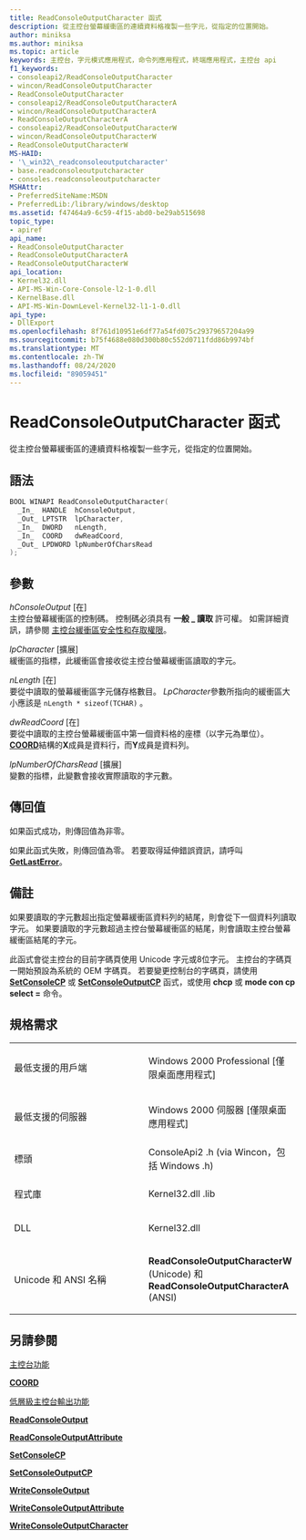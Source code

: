 ```yaml
---
title: ReadConsoleOutputCharacter 函式
description: 從主控台螢幕緩衝區的連續資料格複製一些字元，從指定的位置開始。
author: miniksa
ms.author: miniksa
ms.topic: article
keywords: 主控台，字元模式應用程式，命令列應用程式，終端應用程式，主控台 api
f1_keywords:
- consoleapi2/ReadConsoleOutputCharacter
- wincon/ReadConsoleOutputCharacter
- ReadConsoleOutputCharacter
- consoleapi2/ReadConsoleOutputCharacterA
- wincon/ReadConsoleOutputCharacterA
- ReadConsoleOutputCharacterA
- consoleapi2/ReadConsoleOutputCharacterW
- wincon/ReadConsoleOutputCharacterW
- ReadConsoleOutputCharacterW
MS-HAID:
- '\_win32\_readconsoleoutputcharacter'
- base.readconsoleoutputcharacter
- consoles.readconsoleoutputcharacter
MSHAttr:
- PreferredSiteName:MSDN
- PreferredLib:/library/windows/desktop
ms.assetid: f47464a9-6c59-4f15-abd0-be29ab515698
topic_type:
- apiref
api_name:
- ReadConsoleOutputCharacter
- ReadConsoleOutputCharacterA
- ReadConsoleOutputCharacterW
api_location:
- Kernel32.dll
- API-MS-Win-Core-Console-l2-1-0.dll
- KernelBase.dll
- API-MS-Win-DownLevel-Kernel32-l1-1-0.dll
api_type:
- DllExport
ms.openlocfilehash: 8f761d10951e6df77a54fd075c29379657204a99
ms.sourcegitcommit: b75f4688e080d300b80c552d0711fdd86b9974bf
ms.translationtype: MT
ms.contentlocale: zh-TW
ms.lasthandoff: 08/24/2020
ms.locfileid: "89059451"
---
```

# <a name="readconsoleoutputcharacter-function"></a>ReadConsoleOutputCharacter 函式


從主控台螢幕緩衝區的連續資料格複製一些字元，從指定的位置開始。

<a name="syntax"></a>語法
------

```C
BOOL WINAPI ReadConsoleOutputCharacter(
  _In_  HANDLE  hConsoleOutput,
  _Out_ LPTSTR  lpCharacter,
  _In_  DWORD   nLength,
  _In_  COORD   dwReadCoord,
  _Out_ LPDWORD lpNumberOfCharsRead
);
```

<a name="parameters"></a>參數
----------

*hConsoleOutput* \[在\]  
主控台螢幕緩衝區的控制碼。 控制碼必須具有 **一般 \_ 讀取** 許可權。 如需詳細資訊，請參閱 [主控台緩衝區安全性和存取權限](console-buffer-security-and-access-rights.md)。

*lpCharacter* \[擴展\]  
緩衝區的指標，此緩衝區會接收從主控台螢幕緩衝區讀取的字元。

*nLength* \[在\]  
要從中讀取的螢幕緩衝區字元儲存格數目。 *LpCharacter*參數所指向的緩衝區大小應該是 `nLength * sizeof(TCHAR)` 。

*dwReadCoord* \[在\]  
要從中讀取的主控台螢幕緩衝區中第一個資料格的座標（以字元為單位）。 [**COORD**](coord-str.md)結構的**X**成員是資料行，而**Y**成員是資料列。

*lpNumberOfCharsRead* \[擴展\]  
變數的指標，此變數會接收實際讀取的字元數。

<a name="return-value"></a>傳回值
------------

如果函式成功，則傳回值為非零。

如果此函式失敗，則傳回值為零。 若要取得延伸錯誤資訊，請呼叫 [**GetLastError**](https://msdn.microsoft.com/library/windows/desktop/ms679360)。

<a name="remarks"></a>備註
-------

如果要讀取的字元數超出指定螢幕緩衝區資料列的結尾，則會從下一個資料列讀取字元。 如果要讀取的字元數超過主控台螢幕緩衝區的結尾，則會讀取主控台螢幕緩衝區結尾的字元。

此函式會從主控台的目前字碼頁使用 Unicode 字元或8位字元。 主控台的字碼頁一開始預設為系統的 OEM 字碼頁。 若要變更控制台的字碼頁，請使用 [**SetConsoleCP**](setconsolecp.md) 或 [**SetConsoleOutputCP**](setconsoleoutputcp.md) 函式，或使用 **chcp** 或 **mode con cp select =** 命令。

<a name="requirements"></a>規格需求
------------

<table>
<colgroup>
<col width="50%" />
<col width="50%" />
</colgroup>
<tbody>
<tr class="odd">
<td><p>最低支援的用戶端</p></td>
<td><p>Windows 2000 Professional [僅限桌面應用程式]</p></td>
</tr>
<tr class="even">
<td><p>最低支援的伺服器</p></td>
<td><p>Windows 2000 伺服器 [僅限桌面應用程式]</p></td>
</tr>
<tr class="odd">
<td><p>標頭</p></td>
<td>ConsoleApi2 .h (via Wincon，包括 Windows .h) </td>
</tr>
<tr class="even">
<td><p>程式庫</p></td>
<td>Kernel32.dll .lib</td>
</tr>
<tr class="odd">
<td><p>DLL</p></td>
<td>Kernel32.dll</td>
</tr>
<tr class="even">
<td><p>Unicode 和 ANSI 名稱</p></td>
<td><p><strong>ReadConsoleOutputCharacterW</strong> (Unicode) 和 <strong>ReadConsoleOutputCharacterA</strong> (ANSI) </p></td>
</tr>
<tr class="odd">
</tr>
<tr class="even">
</tr>
<tr class="odd">
</tr>
<tr class="even">
</tr>
</tbody>
</table>

## <a name="span-idsee_alsospansee-also"></a><span id="see_also"></span>另請參閱


[主控台功能](console-functions.md)

[**COORD**](coord-str.md)

[低層級主控台輸出功能](low-level-console-output-functions.md)

[**ReadConsoleOutput**](readconsoleoutput.md)

[**ReadConsoleOutputAttribute**](readconsoleoutputattribute.md)

[**SetConsoleCP**](setconsolecp.md)

[**SetConsoleOutputCP**](setconsoleoutputcp.md)

[**WriteConsoleOutput**](writeconsoleoutput.md)

[**WriteConsoleOutputAttribute**](writeconsoleoutputattribute.md)

[**WriteConsoleOutputCharacter**](writeconsoleoutputcharacter.md)

 

 





